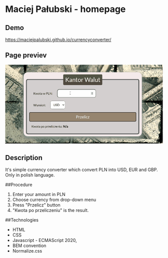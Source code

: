# Maciej Pałubski - homepage

## Demo

https://maciejpalubski.github.io/currencyconverter/

## Page previev
![Currency-converter](https://github.com/MaciejPalubski/currencyconverter/blob/main/images/currencyconverter.gif)

## Description
It's simple currency converter which convert PLN into USD, EUR and GBP. Only in polish language.

##Procedure
1. Enter your amount in PLN
2. Choose currency from drop-down menu
3. Press "Przelicz" button
4. "Kwota po przeliczeniu" is the result.

##Technologies
- HTML
- CSS
- Javascript - ECMAScript 2020,
- BEM convention
- Normalize.css
